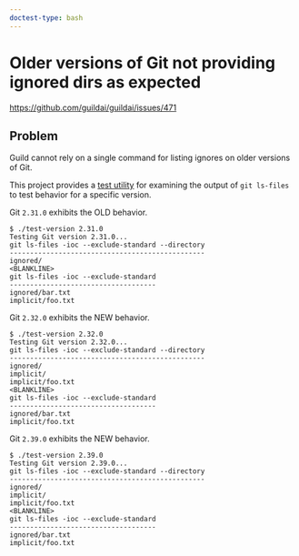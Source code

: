 ```yaml
---
doctest-type: bash
---
```


# Older versions of Git not providing ignored dirs as expected

https://github.com/guildai/guildai/issues/471

## Problem

Guild cannot rely on a single command for listing ignores on older
versions of Git.

This project provides a [test utility](test-version) for examining the
output of `git ls-files` to test behavior for a specific version.

Git `2.31.0` exhibits the OLD behavior.

    $ ./test-version 2.31.0
    Testing Git version 2.31.0...
    git ls-files -ioc --exclude-standard --directory
    ------------------------------------------------
    ignored/
    <BLANKLINE>
    git ls-files -ioc --exclude-standard
    ------------------------------------
    ignored/bar.txt
    implicit/foo.txt

Git `2.32.0` exhibits the NEW behavior.

    $ ./test-version 2.32.0
    Testing Git version 2.32.0...
    git ls-files -ioc --exclude-standard --directory
    ------------------------------------------------
    ignored/
    implicit/
    implicit/foo.txt
    <BLANKLINE>
    git ls-files -ioc --exclude-standard
    ------------------------------------
    ignored/bar.txt
    implicit/foo.txt

Git `2.39.0` exhibits the NEW behavior.

    $ ./test-version 2.39.0
    Testing Git version 2.39.0...
    git ls-files -ioc --exclude-standard --directory
    ------------------------------------------------
    ignored/
    implicit/
    implicit/foo.txt
    <BLANKLINE>
    git ls-files -ioc --exclude-standard
    ------------------------------------
    ignored/bar.txt
    implicit/foo.txt
